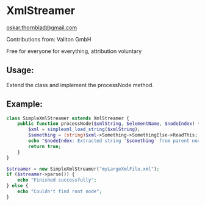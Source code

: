 XmlStreamer
=============

oskar.thornblad@gmail.com

Contributions from: Valiton GmbH

Free for everyone for everything, attribution voluntary


Usage:
------
Extend the class and implement the processNode method.

Example:
------
```php
class SimpleXmlStreamer extends XmlStreamer {
	public function processNode($xmlString, $elementName, $nodeIndex) {
		$xml = simplexml_load_string($xmlString);
		$something = (string)$xml->Something->SomethingElse->ReadThis;
		echo "$nodeIndex: Extracted string '$something' from parent node '$elementName'\n";		
		return true;
	}
}

$streamer = new SimpleXmlStreamer("myLargeXmlFile.xml");
if ($streamer->parse()) {
	echo "Finished successfully";
} else {
	echo "Couldn't find root node";
}
```
